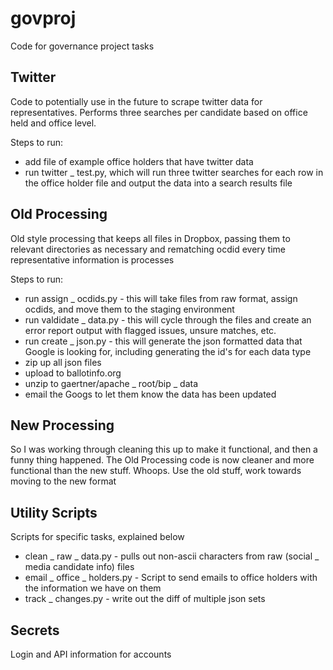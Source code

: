 govproj
=======

Code for governance project tasks

Twitter
-------
Code to potentially use in the future to scrape twitter data for representatives. Performs three searches per candidate based on office held and office level.

Steps to run:
 - add file of example office holders that have twitter data
 - run twitter _ test.py, which will run three twitter searches for each row in the office holder file and output the data into a search results file 

Old Processing
--------------
Old style processing that keeps all files in Dropbox, passing them to relevant directories as necessary and rematching ocdid every time representative information is processes

Steps to run:
 - run assign _ ocdids.py - this will take files from raw format, assign ocdids, and move them to the staging environment
 - run valdidate _ data.py - this will cycle through the files and create an error report output with flagged issues, unsure matches, etc.
 - run create _ json.py - this will generate the json formatted data that Google is looking for, including generating the id's for each data type
 - zip up all json files
 - upload to ballotinfo.org
 - unzip to gaertner/apache _ root/bip _ data
 - email the Googs to let them know the data has been updated

New Processing
--------------
So I was working through cleaning this up to make it functional, and then a funny thing happened. The Old Processing code is now cleaner and more functional than the new stuff. Whoops. Use the old stuff, work towards moving to the new format

Utility Scripts
---------------
Scripts for specific tasks, explained below

 - clean _ raw _ data.py - pulls out non-ascii characters from raw (social _ media candidate info) files
 - email _ office _ holders.py - Script to send emails to office holders with the information we have on them
 - track _ changes.py - write out the diff of multiple json sets

Secrets
-------
Login and API information for accounts
